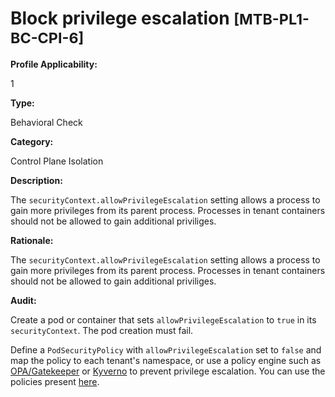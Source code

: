 # Block privilege escalation <small>[MTB-PL1-BC-CPI-6] </small>

**Profile Applicability:**

1 <br>

**Type:**

Behavioral Check <br>

**Category:**

Control Plane Isolation <br>

**Description:**

The `securityContext.allowPrivilegeEscalation` setting allows a process to gain more privileges from its parent process. Processes in tenant containers should not be allowed to gain additional priviliges. <br>

**Rationale:**

The `securityContext.allowPrivilegeEscalation` setting allows a process to gain more privileges from its parent process. Processes in tenant containers should not be allowed to gain additional priviliges. <br>

**Audit:**

Create a pod or container that sets `allowPrivilegeEscalation` to `true` in its `securityContext`. The pod creation must fail. <br>

Define a `PodSecurityPolicy` with `allowPrivilegeEscalation` set to `false` and map the policy to each tenant&#39;s namespace,  or use a policy engine such as [OPA/Gatekeeper](https://github.com/open-policy-agent/gatekeeper) or [Kyverno](https://kyverno.io) to prevent privilege escalation. You can use the policies present [here](https://github.com/kubernetes-sigs/multi-tenancy/tree/master/benchmarks/kubectl-mtb/test/policies). <br>



